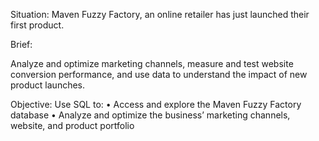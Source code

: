 Situation:
Maven Fuzzy Factory, an online retailer has just launched their first product. 

Brief:

Analyze and optimize marketing channels, measure and test website conversion 
performance, and use data to understand the impact of new product launches. 

Objective:
Use SQL to:
• Access and explore the Maven Fuzzy Factory database
• Analyze and optimize the business’ marketing channels, website, and product portfolio
